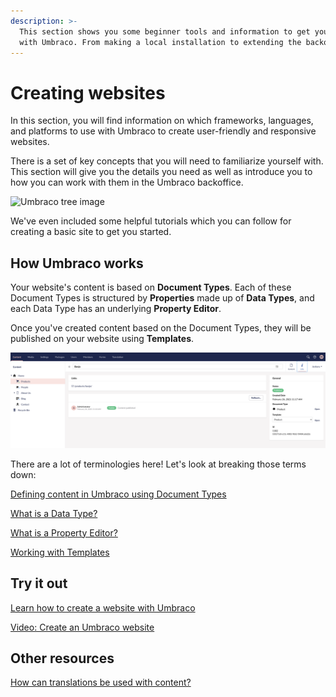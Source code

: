 ```yaml
---
description: >-
  This section shows you some beginner tools and information to get you started
  with Umbraco. From making a local installation to extending the backoffice.
---
```


# Creating websites

In this section, you will find information on which frameworks, languages, and platforms to use with Umbraco to create user-friendly and responsive websites.

There is a set of key concepts that you will need to familiarize yourself with. This section will give you the details you need as well as introduce you to how you can work with them in the Umbraco backoffice.

![Umbraco tree image](developing-websites-with-umbraco/images/Headless\_Email\_hero\_780x405px.png)

We've even included some helpful tutorials which you can follow for creating a basic site to get you started.

## How Umbraco works

Your website's content is based on **Document Types**. Each of these Document Types is structured by **Properties** made up of **Data Types**, and each Data Type has an underlying **Property Editor**.

Once you've created content based on the Document Types, they will be published on your website using **Templates**.

![Example of tree content structure](images/contentstructure.png)

There are a lot of terminologies here! Let's look at breaking those terms down:

[Defining content in Umbraco using Document Types](https://app.gitbook.com/s/gEH4FChbCn7eDDqREvdE/fundamentals/data/defining-content)

[What is a Data Type?](https://app.gitbook.com/s/gEH4FChbCn7eDDqREvdE/fundamentals/data/data-types)

[What is a Property Editor?](https://app.gitbook.com/s/gEH4FChbCn7eDDqREvdE/fundamentals/backoffice/property-editors)

[Working with Templates](https://app.gitbook.com/s/gEH4FChbCn7eDDqREvdE/fundamentals/design/templates)

## Try it out

[Learn how to create a website with Umbraco](https://app.gitbook.com/s/gEH4FChbCn7eDDqREvdE/tutorials/creating-a-basic-website)

[Video: Create an Umbraco website](https://www.youtube.com/watch?v=Yu29dE-0OoI\&list=PLgX62vUaGZsFBcq9eSJ\_178rXgn82sJ-T)

## Other resources

[How can translations be used with content?](https://app.gitbook.com/s/gEH4FChbCn7eDDqREvdE/fundamentals/backoffice/variants)
